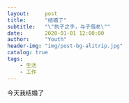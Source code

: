 ```yaml
---
layout:     post
title:      "结婚了"
subtitle:   "\"执子之手，与子偕老\""
date:       2020-01-01 12:00:00
author:     "Youth"
header-img: "img/post-bg-alitrip.jpg"
catalog: true
tags:
    - 生活
    - 工作
---
```


今天我结婚了